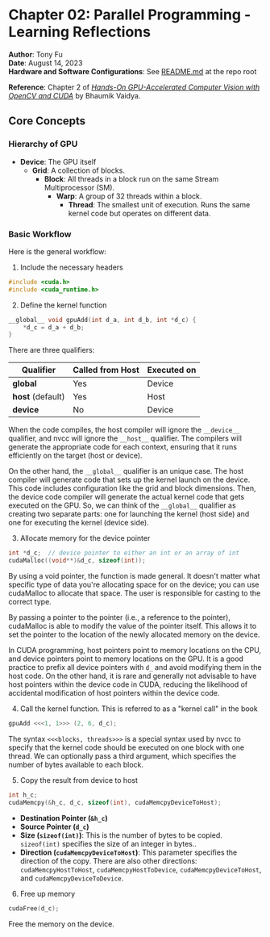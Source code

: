 # Chapter 02: Parallel Programming - Learning Reflections

**Author**: Tony Fu  
**Date**: August 14, 2023  
**Hardware and Software Configurations**: See [README.md](../README.md) at the repo root

**Reference**: Chapter 2 of [*Hands-On GPU-Accelerated Computer Vision with OpenCV and CUDA*](https://github.com/PacktPublishing/Hands-On-GPU-Accelerated-Computer-Vision-with-OpenCV-and-CUDA.git) by Bhaumik Vaidya.

## Core Concepts

### Hierarchy of GPU

- **Device**: The GPU itself
	- **Grid**: A collection of blocks.
		- **Block**: All threads in a block run on the same Stream Multiprocessor (SM).
			- **Warp**: A group of 32 threads within a block.
				- **Thread**: The smallest unit of execution. Runs the same kernel code but operates on different data.

### Basic Workflow

Here is the general workflow:

1. Include the necessary headers
```cpp
#include <cuda.h>
#include <cuda_runtime.h>
```

2. Define the kernel function
```cpp
__global__ void gpuAdd(int d_a, int d_b, int *d_c) {
	*d_c = d_a + d_b;
}
```
There are three qualifiers:

| Qualifier				| Called from Host | Executed on |
|-----------------------|------------------|-------------|
| __global__			| Yes              | Device      |
| __host__ (default)    | Yes              | Host        |
| __device__			| No               | Device      |

When the code compiles, the host compiler will ignore the `__device__` qualifier, and nvcc will ignore the `__host__` qualifier. The compilers will generate the appropriate code for each context, ensuring that it runs efficiently on the target (host or device).

On the other hand, the `__global__` qualifier is an unique case. The host compiler will generate code that sets up the kernel launch on the device. This code includes configuration like the grid and block dimensions. Then, the device code compiler will generate the actual kernel code that gets executed on the GPU. So, we can think of the `__global__` qualifier as creating two separate parts: one for launching the kernel (host side) and one for executing the kernel (device side).

3. Allocate memory for the device pointer
```cpp
int *d_c;  // device pointer to either an int or an array of int
cudaMalloc((void**)&d_c, sizeof(int));
```

By using a void pointer, the function is made general. It doesn't matter what specific type of data you're allocating space for on the device; you can use cudaMalloc to allocate that space. The user is responsible for casting to the correct type.

By passing a pointer to the pointer (i.e., a reference to the pointer), cudaMalloc is able to modify the value of the pointer itself. This allows it to set the pointer to the location of the newly allocated memory on the device.

In CUDA programming, host pointers point to memory locations on the CPU, and device pointers point to memory locations on the GPU. It is a good practice to prefix all device pointers with `d_` and avoid modifying them in the host code. On the other hand, it is rare and generally not advisable to have host pointers within the device code in CUDA, reducing the likelihood of accidental modification of host pointers within the device code.

4. Call the kernel function. This is referred to as a "kernel call" in the book
```cpp
gpuAdd <<<1, 1>>> (2, 6, d_c);
```
The syntax `<<<blocks, threads>>>` is a special syntax used by nvcc to specify that the kernel code should be executed on one block with one thread. We can optionally pass a third argument, which specifies the number of bytes available to each block. 



5. Copy the result from device to host
```cpp
int h_c;
cudaMemcpy(&h_c, d_c, sizeof(int), cudaMemcpyDeviceToHost);
```

- **Destination Pointer (`&h_c`)**
- **Source Pointer (`d_c`)**
- **Size (`sizeof(int)`)**: This is the number of bytes to be copied. `sizeof(int)` specifies the size of an integer in bytes..
- **Direction (`cudaMemcpyDeviceToHost`)**: This parameter specifies the direction of the copy. There are also other directions: `cudaMemcpyHostToHost`, `cudaMemcpyHostToDevice`, `cudaMemcpyDeviceToHost`, and `cudaMemcpyDeviceToDevice`.


6. Free up memory
```cpp
cudaFree(d_c);
```
Free the memory on the device.


